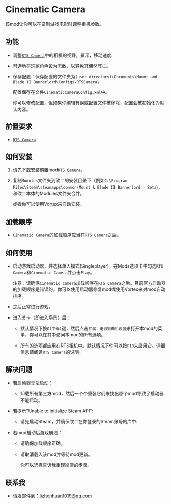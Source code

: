 # Cinematic Camera

该mod让你可以在录制游戏电影时调整相机参数。

## 功能
- 调整[`RTS Camera`](https://www.nexusmods.com/mountandblade2bannerlord/mods/355)中的相机的视野，景深，移动速度.

- 可选地将玩家角色设为无敌，以避免其偶然阵亡。

- 保存配置：保存配置的文件夹为`(user directory)\Documents\Mount and Blade II Bannerlord\Configs\RTSCamera\`

  配置保存在文件`CinematicCameraConfig.xml`中。

  你可以修改配置，但如果你编辑有误或配置文件被移除，配置会被初始化为默认内容。

## 前置要求
- [`RTS Camera`](https://www.nexusmods.com/mountandblade2bannerlord/mods/355)

## 如何安装
1. 请先下载安装前置mod[`RTS Camera`](https://www.nexusmods.com/mountandblade2bannerlord/mods/355)。

2. 复制`Modules`文件夹到砍二的安装目录下（例如`C:\Program Files\Steam\steamapps\common\Mount & Blade II Bannerlord - Beta`)，和砍二本体的Modules文件夹合并。
   
   或者你可以使用Vortex来自动安装。

## 加载顺序
- `Cinematic Camera`的加载顺序应当在`RTS Camera`之后。

## 如何使用
- 启动游戏启动器，并选择单人模式(Singleplayer)。在Mods选项卡中勾选`RTS Camera`和`Cinematic Camera`并点击`Play`。

  注意：请确保`Cinematic Camera`加载顺序在`RTS Camera`之后。目前官方启动器的加载顺序是错误的。你可以使用启动器修复mod或使用Vortex来对mod自动排序。

- 之后正常进行游戏。

- 进入关卡（即进入场景）后：

  - 默认情况下按`O(字母)`键，然后点击`扩展：电影摄像机设置`来打开本mod的菜单，你可以在其中访问本mod的所有选项。

  - 所有的选项都应用在RTS相机中。默认情况下你可以按`F10`来启用它。详细信息请阅读`RTS Camera`的说明。

## 解决问题
- 若启动器无法启动：

  - 卸载所有第三方mod，然后一个个重装它们来找出哪个mod导致了启动器不能启动。

- 若提示"Unable to initialize Steam API":

  - 请先启动Steam，并确保砍二在你登录的Steam账号的库中.

- 若mod启动后游戏崩溃：

  - 请确保加载顺序正确。

  - 请取消载入该mod并等待mod更新。

    你可以选择告诉我重现崩溃的步骤。

## 联系我
* 请发邮件到：lizhenhuan1019@qq.com
